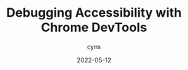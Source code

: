 ---
author: cyns
date: 2022-05-12
permalink: false
publisher: chromiumdev
tags:
  - videos
  - devtools
  - accessibility
  - debugging
target_url: https://www.youtube.com/watch?v=Th-nv-SCj4Q
title: Debugging Accessibility with Chrome DevTools
---